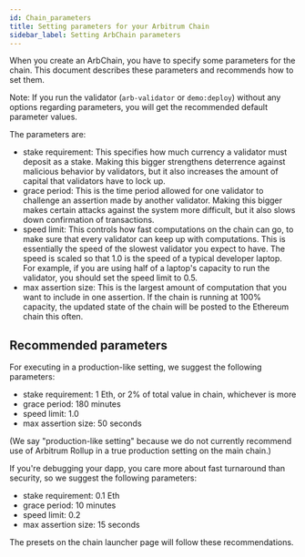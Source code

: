 ```yaml
---
id: Chain_parameters
title: Setting parameters for your Arbitrum Chain
sidebar_label: Setting ArbChain parameters
---
```


When you create an ArbChain, you have to specify some parameters for the chain.
This document describes these parameters and recommends how to set them.

Note: If you run the validator (`arb-validator` or `demo:deploy`) without any options regarding parameters, you will get the recommended default parameter values.

The parameters are:

- stake requirement: This specifies how much currency a validator must deposit as a stake.
  Making this bigger strengthens deterrence against malicious behavior by validators,
  but it also increases the amount of capital that validators have to lock up.
- grace period: This is the time period allowed for one validator to challenge an assertion made by another validator.
  Making this bigger makes certain attacks against the system more difficult,
  but it also slows down confirmation of transactions.
- speed limit: This controls how fast computations on the chain can go, to make sure that every validator can keep up with
  computations. This is essentially the speed of the slowest validator you expect to have. The speed is scaled so that 1.0
  is the speed of a typical developer laptop. For example, if you are using half of a laptop's capacity to run the
  validator, you should set the speed limit to 0.5.
- max assertion size: This is the largest amount of computation that you want to include in one assertion. If the chain is
  running at 100% capacity, the updated state of the chain will be posted to the Ethereum chain this often.

## Recommended parameters

For executing in a production-like setting, we suggest the following parameters:

- stake requirement: 1 Eth, or 2% of total value in chain, whichever is more
- grace period: 180 minutes
- speed limit: 1.0
- max assertion size: 50 seconds

(We say "production-like setting" because we do not currently recommend use of Arbitrum Rollup in a true
production setting on the main chain.)

If you're debugging your dapp, you care more about fast turnaround than security, so we suggest the following parameters:

- stake requirement: 0.1 Eth
- grace period: 10 minutes
- speed limit: 0.2
- max assertion size: 15 seconds

The presets on the chain launcher page will follow these recommendations.

